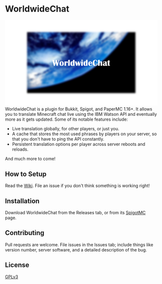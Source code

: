 # WorldwideChat
![](https://github.com/3xpl0itz/WorldwideChat/blob/main/resources/Banner.png)
WorldwideChat is a plugin for Bukkit, Spigot, and PaperMC 1.16+.
It allows you to translate Minecraft chat live using the IBM Watson API and eventually more as it gets updated.
Some of its notable features include:
- Live translation globally, for other players, or just you.
- A cache that stores the most used phrases by players on your server, so that you don't have to ping the API constantly.
- Persistent translation options per player across server reboots and reloads.

And much more to come! 

## How to Setup
Read the [Wiki](https://github.com/3xpl0itz/WorldwideChat/wiki). File an issue if you don't think something is working right!

## Installation
Download WorldwideChat from the Releases tab, or from its [SpigotMC](https://www.spigotmc.org/resources/worldwidechat.89910/) page.

## Contributing
Pull requests are welcome. File issues in the Issues tab; include things like version number, server software, and a detailed description of the bug.

## License
[GPLv3](https://choosealicense.com/licenses/gpl-3.0/)
